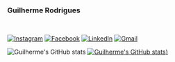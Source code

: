 ### Guilherme Rodrigues
</br>

[![Instagram](https://img.shields.io/badge/Instagram-E4405F?style=for-the-badge&logo=instagram&logoColor=white)](https://www.instagram.com/gui_.rod/)
[![Facebook](https://img.shields.io/badge/Facebook-1877F2?style=for-the-badge&logo=facebook&logoColor=white)](https://www.facebook.com/GuilhermeRdS19/)
[![LinkedIn](https://img.shields.io/badge/LinkedIn-0077B5?style=for-the-badge&logo=linkedin&logoColor=white)](https://www.linkedin.com/in/guilherme-rodrigues-b39a751a7/)
[![Gmail](https://img.shields.io/badge/Gmail-D14836?style=for-the-badge&logo=gmail&logoColor=white
)](mailto:guilhermerds1921@gmail.com/)


![Guilherme's GitHub stats](https://github-readme-stats.vercel.app/api?username=Guilhermerds1921&show_icons=true&theme=dark)
[![Guilherme's GitHub stats](https://github-readme-stats.vercel.app/api/top-langs/?username=GuilhermeRds1921&layout=compact&theme=dark))](https://github.com/GuilhermeRds1921/github-readme-stats)
